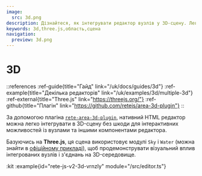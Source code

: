 ```yaml
---
image:
  src: 3d.png
description: Дізнайтеся, як інтегрувати редактор вузлів у 3D-сцену. Легко інтегруйте нативний редактор HTML у свою 3D-сцену на основі Three.js без шкоди для інтерактивних можливостей
keywords: 3d,three.js,область,сцена
navigation:
  preview: 3d.png
---
```


# 3D

::references
:ref-guide{title="Гайд" link="/uk/docs/guides/3d"}
:ref-example{title="Декілька редакторів" link="/uk/examples/3d/multiple-3d"}
:ref-external{title="Three.js" link="https://threejs.org/"}
:ref-github{title="Плагін" link="https://github.com/retejs/area-3d-plugin"}
::

За допомогою плагіна [`rete-area-3d-plugin`](https://github.com/retejs/area-3d-plugin), нативний HTML редактор можна легко інтегрувати в 3D-сцену без шкоди для інтерактивних можливостей із вузлами та іншими компонентами редактора.

Базуючись на **Three.js**, ця сцена використовує модулі `Sky` і `Water` (можна знайти в [офіційному прикладі](https://threejs.org/examples/webgl_shaders_ocean.html)), щоб продемонструвати візуальний вплив інтегрованих вузлів і з'єднань на 3D-середовище.

:kit
:example{id="rete-js-v2-3d-vrnzly" module="/src/editor.ts"}

